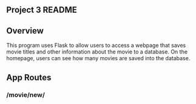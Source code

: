 ## Project 3 README
## Overview
This program uses Flask to allow users to access a webpage that saves movie titles and other information about the movie to a database. On the homepage, users can see how many movies are saved into the database.

## App Routes
### /movie/new/<title>/<director>/<genre>/
This route allows users to input the title of the movie, the director of that movie, and its genre into the search field. When all of this information is input the movie and its information is added to the database.

### /all_movies/
This route shows all of the movies that have been added to the database.

### /all_directors/
This route shows all of the directors that have been added to the database.

## Running the App
The end of the program shows the statement used to run the program and the instructions. In terminal, run: python3 SI506_project3.py runserver